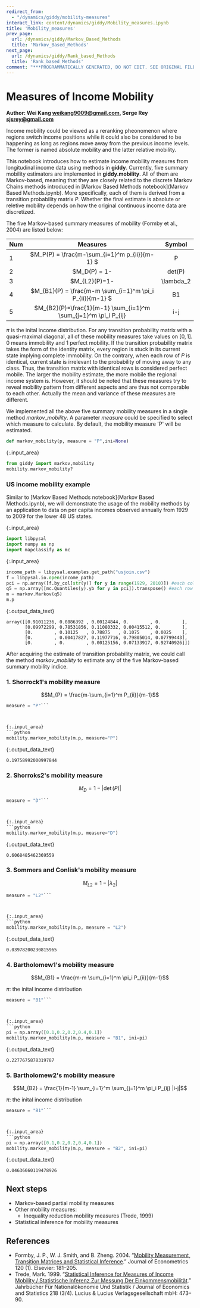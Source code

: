 ```yaml
---
redirect_from:
  - "/dynamics/giddy/mobility-measures"
interact_link: content/dynamics/giddy/Mobility_measures.ipynb
title: 'Mobility_measures'
prev_page:
  url: /dynamics/giddy/Markov_Based_Methods
  title: 'Markov_Based_Methods'
next_page:
  url: /dynamics/giddy/Rank_based_Methods
  title: 'Rank_based_Methods'
comment: "***PROGRAMMATICALLY GENERATED, DO NOT EDIT. SEE ORIGINAL FILES IN /content***"
---
```


# Measures of Income Mobility

**Author: Wei Kang <weikang9009@gmail.com>, Serge Rey <sjsrey@gmail.com>**

Income mobility could be viewed as a reranking pheonomenon where regions switch income positions while it could also be considered to be happening as long as regions move away from the previous income levels. The former is named absolute mobility and the latter relative mobility.

This notebook introduces how to estimate income mobility measures from longitudinal income data using methods in **giddy**. Currently, five summary mobility estimators are implemented in **giddy.mobility**. All of them are Markov-based, meaning that they are closely related to the discrete Markov Chains methods introduced in [Markov Based Methods notebook](Markov Based Methods.ipynb). More specifically, each of them is derived from a transition probability matrix $P$. Whether the final estimate is absolute or reletive mobility depends on how the original continuous income data are discretized.

The five Markov-based summary measures of mobility (Formby et al., 2004) are listed below:

| Num| Measures        |      Symbol      | 
|-------------| :-------------: |:-------------:|
|1| $M_P(P) = \frac{m-\sum_{i=1}^m p_{ii}}{m-1} $ | P |
|2| $M_D(P) = 1-|det(P)|$   |D   |   
|3| $M_{L2}(P)=1-|\lambda_2|$| L2| 
|4| $M_{B1}(P) = \frac{m-m \sum_{i=1}^m \pi_i P_{ii}}{m-1} $  |   B1      |   
|5| $M_{B2}(P)=\frac{1}{m-1} \sum_{i=1}^m \sum_{j=1}^m \pi_i P_{ij} |i-j|$| B2| 

$\pi$ is the inital income distribution. For any transition probability matrix with a quasi-maximal diagonal, all of these mobility measures take values on $[0,1]$. $0$ means immobility and $1$ perfect mobility. If the transition probability matrix takes the form of the identity matrix, every region is stuck in its current state implying complete immobility. On the contrary, when each row of $P$ is identical, current state is irrelevant to the probability of moving away to any class. Thus, the transition matrix with identical rows is considered perfect mobile. The larger the mobility estimate, the more mobile the regional income system is. However, it should be noted that these measures try to reveal mobility pattern from different aspects and are thus not comparable to each other. Actually the mean and variance of these measures are different. 

We implemented all the above five summary mobility measures in a single method $markov\_mobility$. A parameter $measure$ could be specified to select which measure to calculate. By default, the mobility measure 'P' will be estimated.

```python
def markov_mobility(p, measure = "P",ini=None)
```



{:.input_area}
```python
from giddy import markov,mobility
mobility.markov_mobility?
```


### US income mobility example
Similar to [Markov Based Methods notebook](Markov Based Methods.ipynb), we will demonstrate the usage of the mobility methods by an application to data on per capita incomes observed annually from 1929 to 2009 for the lower 48 US states.



{:.input_area}
```python
import libpysal
import numpy as np
import mapclassify as mc
```




{:.input_area}
```python
income_path = libpysal.examples.get_path("usjoin.csv")
f = libpysal.io.open(income_path)
pci = np.array([f.by_col[str(y)] for y in range(1929, 2010)]) #each column represents an state's income time series 1929-2010
q5 = np.array([mc.Quantiles(y).yb for y in pci]).transpose() #each row represents an state's income time series 1929-2010
m = markov.Markov(q5)
m.p
```





{:.output_data_text}
```
array([[0.91011236, 0.0886392 , 0.00124844, 0.        , 0.        ],
       [0.09972299, 0.78531856, 0.11080332, 0.00415512, 0.        ],
       [0.        , 0.10125   , 0.78875   , 0.1075    , 0.0025    ],
       [0.        , 0.00417827, 0.11977716, 0.79805014, 0.07799443],
       [0.        , 0.        , 0.00125156, 0.07133917, 0.92740926]])
```



After acquiring the estimate of transition probability matrix, we could call the method $markov\_mobility$ to estimate any of the five Markov-based summary mobility indice. 

### 1. Shorrock1's mobility measure

$$M_{P} = \frac{m-\sum_{i=1}^m P_{ii}}{m-1}$$

```python
measure = "P"```



{:.input_area}
```python
mobility.markov_mobility(m.p, measure="P")
```





{:.output_data_text}
```
0.19758992000997844
```



### 2. Shorroks2's mobility measure

$$M_{D} = 1 - |\det(P)|$$
```python
measure = "D"```



{:.input_area}
```python
mobility.markov_mobility(m.p, measure="D")
```





{:.output_data_text}
```
0.6068485462369559
```



### 3. Sommers and Conlisk's mobility measure
$$M_{L2} = 1  - |\lambda_2|$$

```python
measure = "L2"```



{:.input_area}
```python
mobility.markov_mobility(m.p, measure = "L2")
```





{:.output_data_text}
```
0.03978200230815965
```



### 4. Bartholomew1's mobility measure

$$M_{B1} = \frac{m-m \sum_{i=1}^m \pi_i P_{ii}}{m-1}$$

$\pi$: the inital income distribution

```python
measure = "B1"```



{:.input_area}
```python
pi = np.array([0.1,0.2,0.2,0.4,0.1])
mobility.markov_mobility(m.p, measure = "B1", ini=pi)
```





{:.output_data_text}
```
0.2277675878319787
```



### 5. Bartholomew2's mobility measure

$$M_{B2} = \frac{1}{m-1} \sum_{i=1}^m \sum_{j=1}^m \pi_i P_{ij} |i-j|$$

$\pi$: the inital income distribution

```python
measure = "B1"```



{:.input_area}
```python
pi = np.array([0.1,0.2,0.2,0.4,0.1])
mobility.markov_mobility(m.p, measure = "B2", ini=pi)
```





{:.output_data_text}
```
0.04636660119478926
```



## Next steps

* Markov-based partial mobility measures
* Other mobility measures:
    * Inequality reduction mobility measures (Trede, 1999)
* Statistical inference for mobility measures

## References

* Formby, J. P., W. J. Smith, and B. Zheng. 2004. “[Mobility Measurement, Transition Matrices and Statistical Inference](http://www.sciencedirect.com/science/article/pii/S0304407603002112).” Journal of Econometrics 120 (1). Elsevier: 181–205.
* Trede, Mark. 1999. “[Statistical Inference for Measures of Income Mobility / Statistische Inferenz Zur Messung Der Einkommensmobilität](https://www.jstor.org/stable/23812388).” Jahrbücher Für Nationalökonomie Und Statistik / Journal of Economics and Statistics 218 (3/4). Lucius & Lucius Verlagsgesellschaft mbH: 473–90.
